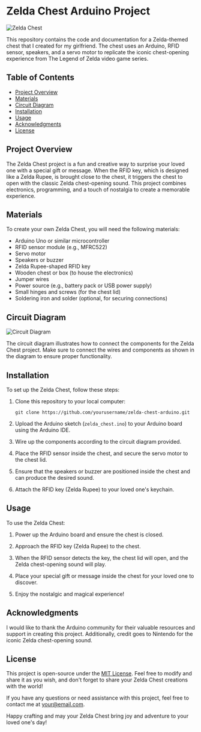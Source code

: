 # Zelda Chest Arduino Project

![Zelda Chest](https://static.wikia.nocookie.net/zelda_gamepedia_en/images/0/0f/MM3D_Chest.png/revision/latest/scale-to-width-down/320?cb=20201125233413)

This repository contains the code and documentation for a Zelda-themed chest that I created for my girlfriend. The chest uses an Arduino, RFID sensor, speakers, and a servo motor to replicate the iconic chest-opening experience from The Legend of Zelda video game series.

## Table of Contents
- [Project Overview](#project-overview)
- [Materials](#materials)
- [Circuit Diagram](#circuit-diagram)
- [Installation](#installation)
- [Usage](#usage)
- [Acknowledgments](#acknowledgments)
- [License](#license)

## Project Overview

The Zelda Chest project is a fun and creative way to surprise your loved one with a special gift or message. When the RFID key, which is designed like a Zelda Rupee, is brought close to the chest, it triggers the chest to open with the classic Zelda chest-opening sound. This project combines electronics, programming, and a touch of nostalgia to create a memorable experience.

## Materials

To create your own Zelda Chest, you will need the following materials:
- Arduino Uno or similar microcontroller
- RFID sensor module (e.g., MFRC522)
- Servo motor
- Speakers or buzzer
- Zelda Rupee-shaped RFID key
- Wooden chest or box (to house the electronics)
- Jumper wires
- Power source (e.g., battery pack or USB power supply)
- Small hinges and screws (for the chest lid)
- Soldering iron and solder (optional, for securing connections)

## Circuit Diagram

![Circuit Diagram](circuit_diagram.png)

The circuit diagram illustrates how to connect the components for the Zelda Chest project. Make sure to connect the wires and components as shown in the diagram to ensure proper functionality.

## Installation

To set up the Zelda Chest, follow these steps:

1. Clone this repository to your local computer:

   ```
   git clone https://github.com/yourusername/zelda-chest-arduino.git
   ```

2. Upload the Arduino sketch (`zelda_chest.ino`) to your Arduino board using the Arduino IDE.

3. Wire up the components according to the circuit diagram provided.

4. Place the RFID sensor inside the chest, and secure the servo motor to the chest lid.

5. Ensure that the speakers or buzzer are positioned inside the chest and can produce the desired sound.

6. Attach the RFID key (Zelda Rupee) to your loved one's keychain.

## Usage

To use the Zelda Chest:

1. Power up the Arduino board and ensure the chest is closed.

2. Approach the RFID key (Zelda Rupee) to the chest.

3. When the RFID sensor detects the key, the chest lid will open, and the Zelda chest-opening sound will play.

4. Place your special gift or message inside the chest for your loved one to discover.

5. Enjoy the nostalgic and magical experience!

## Acknowledgments

I would like to thank the Arduino community for their valuable resources and support in creating this project. Additionally, credit goes to Nintendo for the iconic Zelda chest-opening sound.

## License

This project is open-source under the [MIT License](LICENSE). Feel free to modify and share it as you wish, and don't forget to share your Zelda Chest creations with the world!

If you have any questions or need assistance with this project, feel free to contact me at your@email.com.

Happy crafting and may your Zelda Chest bring joy and adventure to your loved one's day!
